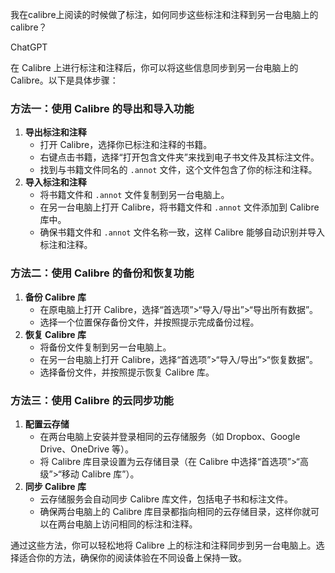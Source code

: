 我在calibre上阅读的时候做了标注，如何同步这些标注和注释到另一台电脑上的calibre？



ChatGPT

在 Calibre 上进行标注和注释后，你可以将这些信息同步到另一台电脑上的 Calibre。以下是具体步骤：

### 方法一：使用 Calibre 的导出和导入功能

1. **导出标注和注释**
   - 打开 Calibre，选择你已标注和注释的书籍。
   - 右键点击书籍，选择“打开包含文件夹”来找到电子书文件及其标注文件。
   - 找到与书籍文件同名的 `.annot` 文件，这个文件包含了你的标注和注释。
2. **导入标注和注释**
   - 将书籍文件和 `.annot` 文件复制到另一台电脑上。
   - 在另一台电脑上打开 Calibre，将书籍文件和 `.annot` 文件添加到 Calibre 库中。
   - 确保书籍文件和 `.annot` 文件名称一致，这样 Calibre 能够自动识别并导入标注和注释。

### 方法二：使用 Calibre 的备份和恢复功能

1. **备份 Calibre 库**
   - 在原电脑上打开 Calibre，选择“首选项”>“导入/导出”>“导出所有数据”。
   - 选择一个位置保存备份文件，并按照提示完成备份过程。
2. **恢复 Calibre 库**
   - 将备份文件复制到另一台电脑上。
   - 在另一台电脑上打开 Calibre，选择“首选项”>“导入/导出”>“恢复数据”。
   - 选择备份文件，并按照提示恢复 Calibre 库。

### 方法三：使用 Calibre 的云同步功能

1. **配置云存储**
   - 在两台电脑上安装并登录相同的云存储服务（如 Dropbox、Google Drive、OneDrive 等）。
   - 将 Calibre 库目录设置为云存储目录（在 Calibre 中选择“首选项”>“高级”>“移动 Calibre 库”）。
2. **同步 Calibre 库**
   - 云存储服务会自动同步 Calibre 库文件，包括电子书和标注文件。
   - 确保两台电脑上的 Calibre 库目录都指向相同的云存储目录，这样你就可以在两台电脑上访问相同的标注和注释。

通过这些方法，你可以轻松地将 Calibre 上的标注和注释同步到另一台电脑上。选择适合你的方法，确保你的阅读体验在不同设备上保持一致。
